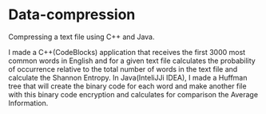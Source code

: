 # Data-compression
Compressing a text file using C++ and Java.

I made a C++(CodeBlocks) application that receives the first 3000 most common words in English and for a given text file calculates the probability of occurrence relative to the total number of words in the text file and calculate the Shannon Entropy.
In Java(InteliJJi IDEA), I made a Huffman tree that will create the binary code for each word and make another file with this binary code encryption and calculates for comparison the Average Information.
